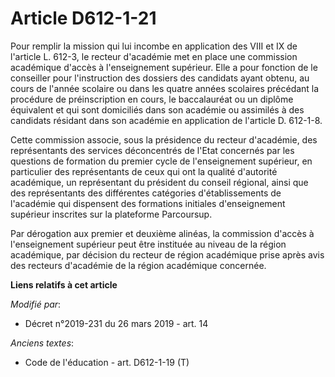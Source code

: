 # Article D612-1-21

Pour remplir la mission qui lui incombe en application des VIII et IX de l'article L. 612-3, le recteur d'académie met en
place une commission académique d'accès à l'enseignement supérieur. Elle a pour fonction de le conseiller pour l'instruction
des dossiers des candidats ayant obtenu, au cours de l'année scolaire ou dans les quatre années scolaires précédant la
procédure de préinscription en cours, le baccalauréat ou un diplôme équivalent et qui sont domiciliés dans son académie ou
assimilés à des candidats résidant dans son académie en application de l'article D. 612-1-8.

Cette commission associe, sous la présidence du recteur d'académie, des représentants des services déconcentrés de l'Etat
concernés par les questions de formation du premier cycle de l'enseignement supérieur, en particulier des représentants de
ceux qui ont la qualité d'autorité académique, un représentant du président du conseil régional, ainsi que des représentants
des différentes catégories d'établissements de l'académie qui dispensent des formations initiales d'enseignement supérieur
inscrites sur la plateforme Parcoursup.

Par dérogation aux premier et deuxième alinéas, la commission d'accès à l'enseignement supérieur peut être instituée au
niveau de la région académique, par décision du recteur de région académique prise après avis des recteurs d'académie de la
région académique concernée.

**Liens relatifs à cet article**

_Modifié par_:

  - Décret n°2019-231 du 26 mars 2019 - art. 14

_Anciens textes_:

  - Code de l'éducation - art. D612-1-19 (T)
